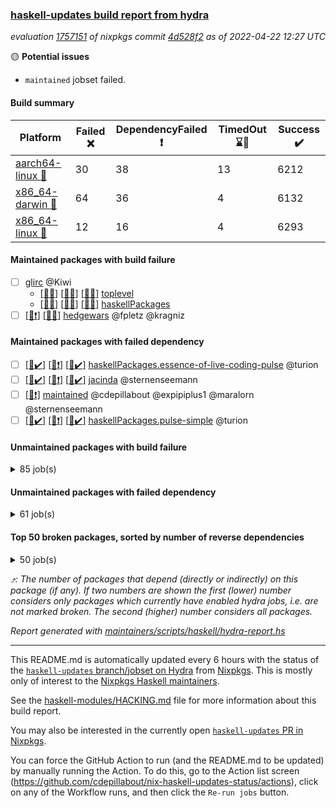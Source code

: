 ### [haskell-updates build report from hydra](https://hydra.nixos.org/jobset/nixpkgs/haskell-updates)
*evaluation [1757151](https://hydra.nixos.org/eval/1757151) of nixpkgs commit [4d528f2](https://github.com/NixOS/nixpkgs/commits/4d528f22b8b3e6ca4212453aedb13c099a92ae77) as of 2022-04-22 12:27 UTC*

:yellow_circle: **Potential issues**
  * `maintained` jobset failed.

#### Build summary

 | Platform | Failed :x: | DependencyFailed :heavy_exclamation_mark: | TimedOut :hourglass::no_entry_sign: | Success :heavy_check_mark: | 
 | --- | --- | --- | --- | --- | 
 | [aarch64-linux :iphone:](https://hydra.nixos.org/eval/1757151?filter=.aarch64-linux) | 30 | 38 | 13 | 6212 | 
 | [x86_64-darwin :apple:](https://hydra.nixos.org/eval/1757151?filter=.x86_64-darwin) | 64 | 36 | 4 | 6132 | 
 | [x86_64-linux :penguin:](https://hydra.nixos.org/eval/1757151?filter=.x86_64-linux) | 12 | 16 | 4 | 6293 | 
#### Maintained packages with build failure
- [ ] [glirc](https://hydra.nixos.org/eval/1757151?filter=glirc) @Kiwi
  - [[:iphone::x:]](https://hydra.nixos.org/build/174334495) [[:apple::x:]](https://hydra.nixos.org/build/174337671) [[:penguin::x:]](https://hydra.nixos.org/build/174339333) [toplevel](https://hydra.nixos.org/eval/1757151?filter=glirc)
  - [[:iphone::x:]](https://hydra.nixos.org/build/174333787) [[:apple::x:]](https://hydra.nixos.org/build/174339019) [[:penguin::x:]](https://hydra.nixos.org/build/174337124) [haskellPackages](https://hydra.nixos.org/eval/1757151?filter=haskellPackages.glirc)
- [ ] [[:iphone::heavy_exclamation_mark:]](https://hydra.nixos.org/build/174338866) [[:penguin::x:]](https://hydra.nixos.org/build/174329451) [hedgewars](https://hydra.nixos.org/eval/1757151?filter=hedgewars) @fpletz @kragniz
#### Maintained packages with failed dependency
- [ ] [[:iphone::heavy_check_mark:]](https://hydra.nixos.org/build/174329798) [[:apple::heavy_exclamation_mark:]](https://hydra.nixos.org/build/174336581) [[:penguin::heavy_check_mark:]](https://hydra.nixos.org/build/174333171) [haskellPackages.essence-of-live-coding-pulse](https://hydra.nixos.org/eval/1757151?filter=haskellPackages.essence-of-live-coding-pulse) @turion
- [ ] [[:iphone::heavy_check_mark:]](https://hydra.nixos.org/build/174332616) [[:apple::heavy_exclamation_mark:]](https://hydra.nixos.org/build/174332793) [[:penguin::heavy_check_mark:]](https://hydra.nixos.org/build/174336198) [jacinda](https://hydra.nixos.org/eval/1757151?filter=jacinda) @sternenseemann
- [ ] [[:penguin::heavy_exclamation_mark:]](https://hydra.nixos.org/build/174350206) [maintained](https://hydra.nixos.org/eval/1757151?filter=maintained) @cdepillabout @expipiplus1 @maralorn @sternenseemann
- [ ] [[:iphone::heavy_check_mark:]](https://hydra.nixos.org/build/174318951) [[:apple::heavy_exclamation_mark:]](https://hydra.nixos.org/build/173875865) [[:penguin::heavy_check_mark:]](https://hydra.nixos.org/build/174318530) [haskellPackages.pulse-simple](https://hydra.nixos.org/eval/1757151?filter=haskellPackages.pulse-simple) @turion
#### Unmaintained packages with build failure
<details><summary>85 job(s) </summary>

- [ ] [QuickCheck](https://hydra.nixos.org/eval/1757151?filter=QuickCheck)  :arrow_heading_up: 1232 | 4767
  - [[:iphone::heavy_check_mark:]](https://hydra.nixos.org/build/173865097) [[:apple::heavy_check_mark:]](https://hydra.nixos.org/build/173862499) [[:penguin::heavy_check_mark:]](https://hydra.nixos.org/build/173863764) [haskellPackages](https://hydra.nixos.org/eval/1757151?filter=haskellPackages.QuickCheck)
  -   [[:penguin::x:]](https://hydra.nixos.org/build/174350247) [pkgsStatic.haskell.packages.integer-simple.ghc8107](https://hydra.nixos.org/eval/1757151?filter=pkgsStatic.haskell.packages.integer-simple.ghc8107.QuickCheck)
  -   [[:penguin::heavy_check_mark:]](https://hydra.nixos.org/build/174350249) [pkgsStatic.haskell.packages.native-bignum.ghc902](https://hydra.nixos.org/eval/1757151?filter=pkgsStatic.haskell.packages.native-bignum.ghc902.QuickCheck)
- [ ] [[:iphone::heavy_check_mark:]](https://hydra.nixos.org/build/174337464) [[:apple::x:]](https://hydra.nixos.org/build/174340525) [[:penguin::heavy_check_mark:]](https://hydra.nixos.org/build/174329439) [haskellPackages.di-core](https://hydra.nixos.org/eval/1757151?filter=haskellPackages.di-core)  :arrow_heading_up: 8 | 11
- [ ] [[:iphone::x:]](https://hydra.nixos.org/build/174340551) [[:apple::heavy_check_mark:]](https://hydra.nixos.org/build/174336650) [[:penguin::heavy_check_mark:]](https://hydra.nixos.org/build/174337990) [haskellPackages.OrderedBits](https://hydra.nixos.org/eval/1757151?filter=haskellPackages.OrderedBits)  :arrow_heading_up: 5 | 36
- [ ] [[:iphone::x:]](https://hydra.nixos.org/build/174340913) [[:apple::heavy_check_mark:]](https://hydra.nixos.org/build/174341700) [[:penguin::heavy_check_mark:]](https://hydra.nixos.org/build/174331594) [haskellPackages.hw-json-simd](https://hydra.nixos.org/eval/1757151?filter=haskellPackages.hw-json-simd)  :arrow_heading_up: 2 | 8
- [ ] [[:iphone::x:]](https://hydra.nixos.org/build/174331233) [[:apple::heavy_check_mark:]](https://hydra.nixos.org/build/174340232) [[:penguin::heavy_check_mark:]](https://hydra.nixos.org/build/174332225) [haskellPackages.hw-simd](https://hydra.nixos.org/eval/1757151?filter=haskellPackages.hw-simd)  :arrow_heading_up: 2 | 8
- [ ] [[:iphone::x:]](https://hydra.nixos.org/build/174341754) [[:apple::x:]](https://hydra.nixos.org/build/174340017) [[:penguin::x:]](https://hydra.nixos.org/build/174339302) [haskellPackages.dep-t](https://hydra.nixos.org/eval/1757151?filter=haskellPackages.dep-t)  :arrow_heading_up: 2 | 4
- [ ] [[:iphone::x:]](https://hydra.nixos.org/build/174329907) [[:apple::heavy_check_mark:]](https://hydra.nixos.org/build/174334589) [[:penguin::heavy_check_mark:]](https://hydra.nixos.org/build/174336516) [haskellPackages.quic](https://hydra.nixos.org/eval/1757151?filter=haskellPackages.quic)  :arrow_heading_up: 2 | 2
- [ ] [[:iphone::x:]](https://hydra.nixos.org/build/173856997) [[:apple::heavy_check_mark:]](https://hydra.nixos.org/build/173859637) [[:penguin::heavy_check_mark:]](https://hydra.nixos.org/build/173869087) [haskellPackages.freetype2](https://hydra.nixos.org/eval/1757151?filter=haskellPackages.freetype2)  :arrow_heading_up: 1 | 8
- [ ] [[:iphone::heavy_check_mark:]](https://hydra.nixos.org/build/174333692) [[:apple::x:]](https://hydra.nixos.org/build/174331510) [[:penguin::heavy_check_mark:]](https://hydra.nixos.org/build/174333728) [haskellPackages.free-vector-spaces](https://hydra.nixos.org/eval/1757151?filter=haskellPackages.free-vector-spaces)  :arrow_heading_up: 1 | 7
- [ ] [[:iphone::x:]](https://hydra.nixos.org/build/174332574) [[:apple::x:]](https://hydra.nixos.org/build/174334140) [[:penguin::heavy_check_mark:]](https://hydra.nixos.org/build/174332584) [haskellPackages.ptr-poker](https://hydra.nixos.org/eval/1757151?filter=haskellPackages.ptr-poker)  :arrow_heading_up: 1 | 5
- [ ] [[:iphone::x:]](https://hydra.nixos.org/build/173868772) [[:apple::heavy_check_mark:]](https://hydra.nixos.org/build/173857475) [[:penguin::heavy_check_mark:]](https://hydra.nixos.org/build/173864230) [haskellPackages.long-double](https://hydra.nixos.org/eval/1757151?filter=haskellPackages.long-double)  :arrow_heading_up: 1 | 2
- [ ] [[:iphone::x:]](https://hydra.nixos.org/build/173869874) [[:apple::x:]](https://hydra.nixos.org/build/173872640) [[:penguin::heavy_check_mark:]](https://hydra.nixos.org/build/173859104) [haskellPackages.easytensor](https://hydra.nixos.org/eval/1757151?filter=haskellPackages.easytensor)  :arrow_heading_up: 1 | 1
- [ ] [[:iphone::heavy_check_mark:]](https://hydra.nixos.org/build/174333974) [[:apple::x:]](https://hydra.nixos.org/build/174334092) [[:penguin::heavy_check_mark:]](https://hydra.nixos.org/build/174331369) [haskellPackages.grab](https://hydra.nixos.org/eval/1757151?filter=haskellPackages.grab)  :arrow_heading_up: 1 | 1
- [ ] [[:iphone::heavy_check_mark:]](https://hydra.nixos.org/build/173875107) [[:apple::x:]](https://hydra.nixos.org/build/173860321) [[:penguin::heavy_check_mark:]](https://hydra.nixos.org/build/173869340) [haskellPackages.keep-alive](https://hydra.nixos.org/eval/1757151?filter=haskellPackages.keep-alive)  :arrow_heading_up: 1 | 1
- [ ] [[:iphone::x:]](https://hydra.nixos.org/build/174333909) [[:apple::heavy_check_mark:]](https://hydra.nixos.org/build/174330437) [[:penguin::heavy_check_mark:]](https://hydra.nixos.org/build/174340392) [haskellPackages.nlopt-haskell](https://hydra.nixos.org/eval/1757151?filter=haskellPackages.nlopt-haskell)  :arrow_heading_up: 1 | 1
- [ ] [[:iphone::x:]](https://hydra.nixos.org/build/174331668) [[:apple::heavy_check_mark:]](https://hydra.nixos.org/build/174334771) [[:penguin::heavy_check_mark:]](https://hydra.nixos.org/build/174338685) [haskellPackages.swisstable](https://hydra.nixos.org/eval/1757151?filter=haskellPackages.swisstable)  :arrow_heading_up: 1 | 1
- [ ] [[:iphone::x:]](https://hydra.nixos.org/build/173872521) [[:apple::heavy_check_mark:]](https://hydra.nixos.org/build/173871355) [[:penguin::heavy_check_mark:]](https://hydra.nixos.org/build/173859652) [haskellPackages.unicode-properties](https://hydra.nixos.org/eval/1757151?filter=haskellPackages.unicode-properties)  :arrow_heading_up: 1 | 1
- [ ] [[:iphone::heavy_check_mark:]](https://hydra.nixos.org/build/174330785) [[:apple::x:]](https://hydra.nixos.org/build/174330584) [[:penguin::heavy_check_mark:]](https://hydra.nixos.org/build/174336194) [haskellPackages.zip](https://hydra.nixos.org/eval/1757151?filter=haskellPackages.zip)  :arrow_heading_up: 0 | 5
- [ ] [[:iphone::heavy_check_mark:]](https://hydra.nixos.org/build/174333949) [[:apple::x:]](https://hydra.nixos.org/build/174329426) [[:penguin::heavy_check_mark:]](https://hydra.nixos.org/build/174331999) [haskellPackages.PyF](https://hydra.nixos.org/eval/1757151?filter=haskellPackages.PyF)  :arrow_heading_up: 0 | 4
- [ ] [[:iphone::x:]](https://hydra.nixos.org/build/174335106) [[:apple::x:]](https://hydra.nixos.org/build/174334014) [[:penguin::x:]](https://hydra.nixos.org/build/174329764) [haskellPackages.half-space](https://hydra.nixos.org/eval/1757151?filter=haskellPackages.half-space)  :arrow_heading_up: 0 | 4
- [ ] [[:iphone::heavy_check_mark:]](https://hydra.nixos.org/build/173872624) [[:apple::x:]](https://hydra.nixos.org/build/173865951) [[:penguin::heavy_check_mark:]](https://hydra.nixos.org/build/173858674) [haskellPackages.hmidi](https://hydra.nixos.org/eval/1757151?filter=haskellPackages.hmidi)  :arrow_heading_up: 0 | 4
- [ ] [[:iphone::heavy_check_mark:]](https://hydra.nixos.org/build/174341635) [[:apple::x:]](https://hydra.nixos.org/build/174330249) [[:penguin::heavy_check_mark:]](https://hydra.nixos.org/build/174334862) [haskellPackages.posix-socket](https://hydra.nixos.org/eval/1757151?filter=haskellPackages.posix-socket)  :arrow_heading_up: 0 | 2
- [ ] [[:iphone::heavy_check_mark:]](https://hydra.nixos.org/build/174331154) [[:apple::x:]](https://hydra.nixos.org/build/174334617) [[:penguin::heavy_check_mark:]](https://hydra.nixos.org/build/174341756) [haskellPackages.gi-gdkx11](https://hydra.nixos.org/eval/1757151?filter=haskellPackages.gi-gdkx11)  :arrow_heading_up: 0 | 1
- [ ] [[:iphone::heavy_check_mark:]](https://hydra.nixos.org/build/173860826) [[:apple::x:]](https://hydra.nixos.org/build/173866250) [[:penguin::heavy_check_mark:]](https://hydra.nixos.org/build/173875131) [haskellPackages.hamid](https://hydra.nixos.org/eval/1757151?filter=haskellPackages.hamid)  :arrow_heading_up: 0 | 1
- [ ] [[:iphone::heavy_check_mark:]](https://hydra.nixos.org/build/174331407) [[:apple::x:]](https://hydra.nixos.org/build/174337195) [[:penguin::heavy_check_mark:]](https://hydra.nixos.org/build/174341167) [haskellPackages.hmatrix-morpheus](https://hydra.nixos.org/eval/1757151?filter=haskellPackages.hmatrix-morpheus)  :arrow_heading_up: 0 | 1
- [ ] [[:iphone::heavy_check_mark:]](https://hydra.nixos.org/build/173869081) [[:apple::x:]](https://hydra.nixos.org/build/173864819) [[:penguin::heavy_check_mark:]](https://hydra.nixos.org/build/173874534) [haskellPackages.huckleberry](https://hydra.nixos.org/eval/1757151?filter=haskellPackages.huckleberry)  :arrow_heading_up: 0 | 1
- [ ] [[:iphone::heavy_check_mark:]](https://hydra.nixos.org/build/174318449) [[:apple::x:]](https://hydra.nixos.org/build/173857278) [[:penguin::heavy_check_mark:]](https://hydra.nixos.org/build/174318506) [haskellPackages.openal-ffi](https://hydra.nixos.org/eval/1757151?filter=haskellPackages.openal-ffi)  :arrow_heading_up: 0 | 1
- [ ] [[:iphone::x:]](https://hydra.nixos.org/build/173866081) [[:apple::heavy_check_mark:]](https://hydra.nixos.org/build/173865459) [[:penguin::heavy_check_mark:]](https://hydra.nixos.org/build/173873584) [haskellPackages.picosat](https://hydra.nixos.org/eval/1757151?filter=haskellPackages.picosat)  :arrow_heading_up: 0 | 1
- [ ] [[:iphone::heavy_check_mark:]](https://hydra.nixos.org/build/173869384) [[:apple::x:]](https://hydra.nixos.org/build/173860710) [[:penguin::heavy_check_mark:]](https://hydra.nixos.org/build/173865015) [haskellPackages.select](https://hydra.nixos.org/eval/1757151?filter=haskellPackages.select)  :arrow_heading_up: 0 | 1
- [ ] [[:iphone::heavy_check_mark:]](https://hydra.nixos.org/build/174341643) [[:apple::x:]](https://hydra.nixos.org/build/174333763) [[:penguin::heavy_check_mark:]](https://hydra.nixos.org/build/174340595) [haskellPackages.sysinfo](https://hydra.nixos.org/eval/1757151?filter=haskellPackages.sysinfo)  :arrow_heading_up: 0 | 1
- [ ] [[:iphone::heavy_check_mark:]](https://hydra.nixos.org/build/174334095) [[:apple::x:]](https://hydra.nixos.org/build/174340891) [[:penguin::heavy_check_mark:]](https://hydra.nixos.org/build/174338775) [haskellPackages.FractalArt](https://hydra.nixos.org/eval/1757151?filter=haskellPackages.FractalArt) 
- [ ] [[:iphone::x:]](https://hydra.nixos.org/build/173859730) [[:apple::heavy_check_mark:]](https://hydra.nixos.org/build/173862515) [[:penguin::heavy_check_mark:]](https://hydra.nixos.org/build/173864176) [haskellPackages.HsASA](https://hydra.nixos.org/eval/1757151?filter=haskellPackages.HsASA) 
- [ ] [[:iphone::hourglass::no_entry_sign:]](https://hydra.nixos.org/build/173872371) [[:apple::x:]](https://hydra.nixos.org/build/173870139) [[:penguin::hourglass::no_entry_sign:]](https://hydra.nixos.org/build/173875864) [haskellPackages.bindings-common](https://hydra.nixos.org/eval/1757151?filter=haskellPackages.bindings-common) 
- [ ] [[:iphone::heavy_check_mark:]](https://hydra.nixos.org/build/174340991) [[:apple::x:]](https://hydra.nixos.org/build/174337440) [[:penguin::heavy_check_mark:]](https://hydra.nixos.org/build/174333678) [haskellPackages.chiphunk](https://hydra.nixos.org/eval/1757151?filter=haskellPackages.chiphunk) 
- [ ] [[:iphone::hourglass::no_entry_sign:]](https://hydra.nixos.org/build/174331287) [[:apple::x:]](https://hydra.nixos.org/build/174333098) [[:penguin::x:]](https://hydra.nixos.org/build/174333459) [haskellPackages.cl3-hmatrix-interface](https://hydra.nixos.org/eval/1757151?filter=haskellPackages.cl3-hmatrix-interface) 
- [ ] [[:iphone::hourglass::no_entry_sign:]](https://hydra.nixos.org/build/174336887) [[:apple::x:]](https://hydra.nixos.org/build/174329921) [[:penguin::x:]](https://hydra.nixos.org/build/174330708) [haskellPackages.cl3-linear-interface](https://hydra.nixos.org/eval/1757151?filter=haskellPackages.cl3-linear-interface) 
- [ ] [[:iphone::x:]](https://hydra.nixos.org/build/174335146) [[:apple::heavy_check_mark:]](https://hydra.nixos.org/build/174335856) [[:penguin::heavy_check_mark:]](https://hydra.nixos.org/build/174341585) [haskellPackages.comfort-fftw](https://hydra.nixos.org/eval/1757151?filter=haskellPackages.comfort-fftw) 
- [ ] [[:iphone::heavy_check_mark:]](https://hydra.nixos.org/build/174334079) [[:apple::x:]](https://hydra.nixos.org/build/174333823) [[:penguin::heavy_check_mark:]](https://hydra.nixos.org/build/174339131) [haskellPackages.diskhash](https://hydra.nixos.org/eval/1757151?filter=haskellPackages.diskhash) 
- [ ] [[:iphone::x:]](https://hydra.nixos.org/build/174338709) [[:apple::x:]](https://hydra.nixos.org/build/174331307) [[:penguin::x:]](https://hydra.nixos.org/build/174331375) [haskellPackages.dyna-processing](https://hydra.nixos.org/eval/1757151?filter=haskellPackages.dyna-processing) 
- [ ] [[:iphone::heavy_check_mark:]](https://hydra.nixos.org/build/174341424) [[:apple::x:]](https://hydra.nixos.org/build/174339518) [[:penguin::heavy_check_mark:]](https://hydra.nixos.org/build/174339234) [haskellPackages.epub-tools](https://hydra.nixos.org/eval/1757151?filter=haskellPackages.epub-tools) 
- [ ] [[:iphone::heavy_check_mark:]](https://hydra.nixos.org/build/174329405) [[:apple::x:]](https://hydra.nixos.org/build/174341618) [[:penguin::heavy_check_mark:]](https://hydra.nixos.org/build/174340516) [haskellPackages.fudgets](https://hydra.nixos.org/eval/1757151?filter=haskellPackages.fudgets) 
- [ ] [[:iphone::x:]](https://hydra.nixos.org/build/174329703) [[:apple::x:]](https://hydra.nixos.org/build/174336113) [[:penguin::x:]](https://hydra.nixos.org/build/174330250) [haskellPackages.gemini-exports](https://hydra.nixos.org/eval/1757151?filter=haskellPackages.gemini-exports) 
- [ ] [[:iphone::heavy_check_mark:]](https://hydra.nixos.org/build/174333202) [[:apple::x:]](https://hydra.nixos.org/build/174337086) [[:penguin::heavy_check_mark:]](https://hydra.nixos.org/build/174340557) [haskellPackages.gerrit](https://hydra.nixos.org/eval/1757151?filter=haskellPackages.gerrit) 
- [ ] [[:apple::x:]](https://hydra.nixos.org/build/174338641) [haskellPackages.gi-gtkosxapplication](https://hydra.nixos.org/eval/1757151?filter=haskellPackages.gi-gtkosxapplication) 
- [ ] [[:iphone::x:]](https://hydra.nixos.org/build/174318528) [[:penguin::heavy_check_mark:]](https://hydra.nixos.org/build/174318491) [haskellPackages.gnome-keyring](https://hydra.nixos.org/eval/1757151?filter=haskellPackages.gnome-keyring) 
- [ ] [[:iphone::x:]](https://hydra.nixos.org/build/174339325) [[:apple::x:]](https://hydra.nixos.org/build/174329727) [[:penguin::x:]](https://hydra.nixos.org/build/174335479) [haskellPackages.gpmf](https://hydra.nixos.org/eval/1757151?filter=haskellPackages.gpmf) 
- [ ] [[:apple::x:]](https://hydra.nixos.org/build/174339752) [haskellPackages.gtk-mac-integration](https://hydra.nixos.org/eval/1757151?filter=haskellPackages.gtk-mac-integration) 
- [ ] [[:iphone::heavy_check_mark:]](https://hydra.nixos.org/build/174341216) [[:apple::x:]](https://hydra.nixos.org/build/174337475) [[:penguin::heavy_check_mark:]](https://hydra.nixos.org/build/174340418) [haskellPackages.gtk-traymanager](https://hydra.nixos.org/eval/1757151?filter=haskellPackages.gtk-traymanager) 
- [ ] [[:apple::x:]](https://hydra.nixos.org/build/174340230) [haskellPackages.gtk3-mac-integration](https://hydra.nixos.org/eval/1757151?filter=haskellPackages.gtk3-mac-integration) 
- [ ] [[:iphone::x:]](https://hydra.nixos.org/build/174336341) [[:apple::x:]](https://hydra.nixos.org/build/174329650) [[:penguin::x:]](https://hydra.nixos.org/build/174339293) [haskellPackages.hedgehog-lens](https://hydra.nixos.org/eval/1757151?filter=haskellPackages.hedgehog-lens) 
- [ ] [[:iphone::heavy_check_mark:]](https://hydra.nixos.org/build/173875620) [[:apple::x:]](https://hydra.nixos.org/build/173876088) [[:penguin::heavy_check_mark:]](https://hydra.nixos.org/build/173866225) [haskellPackages.hid](https://hydra.nixos.org/eval/1757151?filter=haskellPackages.hid) 
- [ ] [[:iphone::heavy_check_mark:]](https://hydra.nixos.org/build/174330529) [[:apple::x:]](https://hydra.nixos.org/build/174331189) [[:penguin::heavy_check_mark:]](https://hydra.nixos.org/build/174329828) [haskellPackages.hinotify-conduit](https://hydra.nixos.org/eval/1757151?filter=haskellPackages.hinotify-conduit) 
- [ ] [[:iphone::x:]](https://hydra.nixos.org/build/174332006) [[:apple::x:]](https://hydra.nixos.org/build/174334447) [[:penguin::heavy_check_mark:]](https://hydra.nixos.org/build/174331094) [haskellPackages.hls-rename-plugin](https://hydra.nixos.org/eval/1757151?filter=haskellPackages.hls-rename-plugin) 
- [ ] [[:iphone::heavy_check_mark:]](https://hydra.nixos.org/build/173862187) [[:apple::x:]](https://hydra.nixos.org/build/173866787) [[:penguin::heavy_check_mark:]](https://hydra.nixos.org/build/173859578) [haskellPackages.hsshellscript](https://hydra.nixos.org/eval/1757151?filter=haskellPackages.hsshellscript) 
- [ ] [[:iphone::heavy_check_mark:]](https://hydra.nixos.org/build/173870030) [[:apple::x:]](https://hydra.nixos.org/build/173863847) [[:penguin::heavy_check_mark:]](https://hydra.nixos.org/build/173861301) [haskellPackages.hssourceinfo](https://hydra.nixos.org/eval/1757151?filter=haskellPackages.hssourceinfo) 
- [ ] [[:iphone::heavy_check_mark:]](https://hydra.nixos.org/build/174337235) [[:apple::x:]](https://hydra.nixos.org/build/174330698) [[:penguin::heavy_check_mark:]](https://hydra.nixos.org/build/174338771) [haskellPackages.ipcvar](https://hydra.nixos.org/eval/1757151?filter=haskellPackages.ipcvar) 
- [ ] [[:iphone::x:]](https://hydra.nixos.org/build/174332237) [[:apple::heavy_check_mark:]](https://hydra.nixos.org/build/174334334) [[:penguin::heavy_check_mark:]](https://hydra.nixos.org/build/174339197) [haskellPackages.jammittools](https://hydra.nixos.org/eval/1757151?filter=haskellPackages.jammittools) 
- [ ] [[:apple::x:]](https://hydra.nixos.org/build/173872011) [haskellPackages.kqueue](https://hydra.nixos.org/eval/1757151?filter=haskellPackages.kqueue) 
- [ ] [[:iphone::x:]](https://hydra.nixos.org/build/174331246) [[:apple::x:]](https://hydra.nixos.org/build/174334104) [[:penguin::x:]](https://hydra.nixos.org/build/174336754) [haskellPackages.lazy-bracket](https://hydra.nixos.org/eval/1757151?filter=haskellPackages.lazy-bracket) 
- [ ] [[:iphone::heavy_check_mark:]](https://hydra.nixos.org/build/173862824) [[:apple::x:]](https://hydra.nixos.org/build/173862107) [[:penguin::heavy_check_mark:]](https://hydra.nixos.org/build/173867213) [haskellPackages.linux-framebuffer](https://hydra.nixos.org/eval/1757151?filter=haskellPackages.linux-framebuffer) 
- [ ] [[:iphone::heavy_check_mark:]](https://hydra.nixos.org/build/174329563) [[:apple::x:]](https://hydra.nixos.org/build/174341294) [[:penguin::heavy_check_mark:]](https://hydra.nixos.org/build/174331613) [haskellPackages.mediawiki2latex](https://hydra.nixos.org/eval/1757151?filter=haskellPackages.mediawiki2latex) 
- [ ] [[:iphone::heavy_check_mark:]](https://hydra.nixos.org/build/174335695) [[:apple::x:]](https://hydra.nixos.org/build/174334009) [[:penguin::heavy_check_mark:]](https://hydra.nixos.org/build/174332203) [haskellPackages.mercury-api](https://hydra.nixos.org/eval/1757151?filter=haskellPackages.mercury-api) 
- [ ] [[:iphone::heavy_check_mark:]](https://hydra.nixos.org/build/174331305) [[:apple::x:]](https://hydra.nixos.org/build/174340347) [[:penguin::heavy_check_mark:]](https://hydra.nixos.org/build/174332057) [haskellPackages.nano-cryptr](https://hydra.nixos.org/eval/1757151?filter=haskellPackages.nano-cryptr) 
- [ ] [[:iphone::heavy_check_mark:]](https://hydra.nixos.org/build/174337571) [[:apple::x:]](https://hydra.nixos.org/build/174332345) [[:penguin::heavy_check_mark:]](https://hydra.nixos.org/build/174339668) [haskellPackages.persistent-pagination](https://hydra.nixos.org/eval/1757151?filter=haskellPackages.persistent-pagination) 
- [ ] [[:iphone::heavy_check_mark:]](https://hydra.nixos.org/build/174339640) [[:apple::x:]](https://hydra.nixos.org/build/174341157) [[:penguin::heavy_check_mark:]](https://hydra.nixos.org/build/174340680) [haskellPackages.phatsort](https://hydra.nixos.org/eval/1757151?filter=haskellPackages.phatsort) 
- [ ] [[:iphone::heavy_check_mark:]](https://hydra.nixos.org/build/174340085) [[:apple::x:]](https://hydra.nixos.org/build/174340836) [[:penguin::heavy_check_mark:]](https://hydra.nixos.org/build/174336183) [haskellPackages.ping-wrapper](https://hydra.nixos.org/eval/1757151?filter=haskellPackages.ping-wrapper) 
- [ ] [[:iphone::heavy_check_mark:]](https://hydra.nixos.org/build/174335622) [[:apple::x:]](https://hydra.nixos.org/build/174340138) [[:penguin::heavy_check_mark:]](https://hydra.nixos.org/build/174332085) [haskellPackages.posix-timer](https://hydra.nixos.org/eval/1757151?filter=haskellPackages.posix-timer) 
- [ ] [[:iphone::heavy_check_mark:]](https://hydra.nixos.org/build/174335828) [[:apple::x:]](https://hydra.nixos.org/build/174340379) [[:penguin::heavy_check_mark:]](https://hydra.nixos.org/build/174334557) [haskellPackages.pthread](https://hydra.nixos.org/eval/1757151?filter=haskellPackages.pthread) 
- [ ] [[:iphone::heavy_check_mark:]](https://hydra.nixos.org/build/174338922) [[:apple::x:]](https://hydra.nixos.org/build/174338654) [[:penguin::heavy_check_mark:]](https://hydra.nixos.org/build/174331236) [haskellPackages.reserve](https://hydra.nixos.org/eval/1757151?filter=haskellPackages.reserve) 
- [ ] [[:iphone::x:]](https://hydra.nixos.org/build/173864974) [[:apple::heavy_check_mark:]](https://hydra.nixos.org/build/173857961) [[:penguin::heavy_check_mark:]](https://hydra.nixos.org/build/173863538) [haskellPackages.risc386](https://hydra.nixos.org/eval/1757151?filter=haskellPackages.risc386) 
- [ ] [[:iphone::heavy_check_mark:]](https://hydra.nixos.org/build/174318846) [[:apple::x:]](https://hydra.nixos.org/build/173867640) [[:penguin::heavy_check_mark:]](https://hydra.nixos.org/build/174318385) [haskellPackages.sfml-audio](https://hydra.nixos.org/eval/1757151?filter=haskellPackages.sfml-audio) 
- [ ] [[:iphone::heavy_check_mark:]](https://hydra.nixos.org/build/173863694) [[:apple::x:]](https://hydra.nixos.org/build/173869587) [[:penguin::heavy_check_mark:]](https://hydra.nixos.org/build/173864169) [haskellPackages.shared-memory](https://hydra.nixos.org/eval/1757151?filter=haskellPackages.shared-memory) 
- [ ] [[:iphone::hourglass::no_entry_sign:]](https://hydra.nixos.org/build/174339029) [[:apple::x:]](https://hydra.nixos.org/build/174338312) [[:penguin::heavy_check_mark:]](https://hydra.nixos.org/build/174335341) [haskellPackages.skews](https://hydra.nixos.org/eval/1757151?filter=haskellPackages.skews) 
- [ ] [[:iphone::x:]](https://hydra.nixos.org/build/174337654) [[:apple::x:]](https://hydra.nixos.org/build/174340375) [[:penguin::heavy_check_mark:]](https://hydra.nixos.org/build/174337357) [haskellPackages.slugify](https://hydra.nixos.org/eval/1757151?filter=haskellPackages.slugify) 
- [ ] [[:iphone::heavy_check_mark:]](https://hydra.nixos.org/build/174331827) [[:apple::x:]](https://hydra.nixos.org/build/174339884) [[:penguin::heavy_check_mark:]](https://hydra.nixos.org/build/174331578) [haskellPackages.tailfile-hinotify](https://hydra.nixos.org/eval/1757151?filter=haskellPackages.tailfile-hinotify) 
- [ ] [[:iphone::x:]](https://hydra.nixos.org/build/174334297) [[:apple::heavy_check_mark:]](https://hydra.nixos.org/build/174337452) [[:penguin::heavy_check_mark:]](https://hydra.nixos.org/build/174333870) [haskellPackages.vcs-web-hook-parse](https://hydra.nixos.org/eval/1757151?filter=haskellPackages.vcs-web-hook-parse) 
- [ ] [[:iphone::x:]](https://hydra.nixos.org/build/173870161) [[:apple::heavy_check_mark:]](https://hydra.nixos.org/build/173869882) [[:penguin::heavy_check_mark:]](https://hydra.nixos.org/build/173865396) [haskellPackages.wiringPi](https://hydra.nixos.org/eval/1757151?filter=haskellPackages.wiringPi) 
- [ ] [[:iphone::x:]](https://hydra.nixos.org/build/174331382) [[:apple::heavy_check_mark:]](https://hydra.nixos.org/build/174332627) [[:penguin::heavy_check_mark:]](https://hydra.nixos.org/build/174330376) [haskellPackages.x86-64bit](https://hydra.nixos.org/eval/1757151?filter=haskellPackages.x86-64bit) 
- [ ] [[:iphone::heavy_check_mark:]](https://hydra.nixos.org/build/173871995) [[:apple::x:]](https://hydra.nixos.org/build/173866376) [[:penguin::heavy_check_mark:]](https://hydra.nixos.org/build/173860212) [haskellPackages.xmonad-utils](https://hydra.nixos.org/eval/1757151?filter=haskellPackages.xmonad-utils) 
- [ ] [[:iphone::heavy_check_mark:]](https://hydra.nixos.org/build/173858933) [[:apple::x:]](https://hydra.nixos.org/build/173871019) [[:penguin::heavy_check_mark:]](https://hydra.nixos.org/build/173858677) [haskellPackages.yoga](https://hydra.nixos.org/eval/1757151?filter=haskellPackages.yoga) 
- [ ] [[:iphone::heavy_check_mark:]](https://hydra.nixos.org/build/173861875) [[:apple::x:]](https://hydra.nixos.org/build/173868220) [[:penguin::heavy_check_mark:]](https://hydra.nixos.org/build/173861794) [haskellPackages.zot](https://hydra.nixos.org/eval/1757151?filter=haskellPackages.zot) 
- [ ] [[:iphone::heavy_check_mark:]](https://hydra.nixos.org/build/173865256) [[:apple::x:]](https://hydra.nixos.org/build/173857622) [[:penguin::heavy_check_mark:]](https://hydra.nixos.org/build/173873418) [haskellPackages.zxcvbn-c](https://hydra.nixos.org/eval/1757151?filter=haskellPackages.zxcvbn-c) 
</details>

#### Unmaintained packages with failed dependency
<details><summary>61 job(s) </summary>

- [ ] [[:iphone::heavy_check_mark:]](https://hydra.nixos.org/build/174340578) [[:apple::heavy_exclamation_mark:]](https://hydra.nixos.org/build/174336614) [[:penguin::heavy_check_mark:]](https://hydra.nixos.org/build/174339558) [haskellPackages.di-handle](https://hydra.nixos.org/eval/1757151?filter=haskellPackages.di-handle)  :arrow_heading_up: 6 | 9
- [ ] [[:iphone::heavy_check_mark:]](https://hydra.nixos.org/build/174339433) [[:apple::heavy_exclamation_mark:]](https://hydra.nixos.org/build/174329895) [[:penguin::heavy_check_mark:]](https://hydra.nixos.org/build/174340890) [haskellPackages.di-monad](https://hydra.nixos.org/eval/1757151?filter=haskellPackages.di-monad)  :arrow_heading_up: 6 | 9
- [ ] [[:iphone::heavy_check_mark:]](https://hydra.nixos.org/build/174332365) [[:apple::heavy_exclamation_mark:]](https://hydra.nixos.org/build/174338271) [[:penguin::heavy_check_mark:]](https://hydra.nixos.org/build/174341553) [haskellPackages.di-df1](https://hydra.nixos.org/eval/1757151?filter=haskellPackages.di-df1)  :arrow_heading_up: 5 | 8
- [ ] [[:iphone::heavy_exclamation_mark:]](https://hydra.nixos.org/build/174334041) [[:apple::heavy_check_mark:]](https://hydra.nixos.org/build/174329491) [[:penguin::heavy_check_mark:]](https://hydra.nixos.org/build/174338126) [haskellPackages.PrimitiveArray](https://hydra.nixos.org/eval/1757151?filter=haskellPackages.PrimitiveArray)  :arrow_heading_up: 4 | 35
- [ ] [[:iphone::heavy_exclamation_mark:]](https://hydra.nixos.org/build/174341320) [[:apple::heavy_check_mark:]](https://hydra.nixos.org/build/174332304) [[:penguin::heavy_check_mark:]](https://hydra.nixos.org/build/174333776) [haskellPackages.BiobaseTypes](https://hydra.nixos.org/eval/1757151?filter=haskellPackages.BiobaseTypes)  :arrow_heading_up: 3 | 21
- [ ] [[:iphone::heavy_exclamation_mark:]](https://hydra.nixos.org/build/174340199) [[:apple::heavy_check_mark:]](https://hydra.nixos.org/build/174336807) [[:penguin::heavy_check_mark:]](https://hydra.nixos.org/build/174340000) [haskellPackages.BiobaseENA](https://hydra.nixos.org/eval/1757151?filter=haskellPackages.BiobaseENA)  :arrow_heading_up: 1 | 18
- [ ] [[:iphone::heavy_check_mark:]](https://hydra.nixos.org/build/174338838) [[:apple::heavy_exclamation_mark:]](https://hydra.nixos.org/build/174330719) [[:penguin::heavy_check_mark:]](https://hydra.nixos.org/build/174333396) [haskellPackages.di-polysemy](https://hydra.nixos.org/eval/1757151?filter=haskellPackages.di-polysemy)  :arrow_heading_up: 1 | 4
- [ ] [hoogle](https://hydra.nixos.org/eval/1757151?filter=hoogle)  :arrow_heading_up: 1 | 2
  - [[:iphone::heavy_check_mark:]](https://hydra.nixos.org/build/174336066) [[:apple::heavy_check_mark:]](https://hydra.nixos.org/build/174337085) [[:penguin::heavy_check_mark:]](https://hydra.nixos.org/build/174341730) [haskell.packages.ghc8107](https://hydra.nixos.org/eval/1757151?filter=haskell.packages.ghc8107.hoogle)
  - [[:iphone::heavy_check_mark:]](https://hydra.nixos.org/build/174339966) [[:apple::heavy_check_mark:]](https://hydra.nixos.org/build/174330300) [[:penguin::heavy_check_mark:]](https://hydra.nixos.org/build/174338480) [haskell.packages.ghc884](https://hydra.nixos.org/eval/1757151?filter=haskell.packages.ghc884.hoogle)
  - [[:iphone::heavy_check_mark:]](https://hydra.nixos.org/build/174334709) [[:apple::heavy_check_mark:]](https://hydra.nixos.org/build/174334434) [[:penguin::heavy_check_mark:]](https://hydra.nixos.org/build/174331925) [haskell.packages.ghc902](https://hydra.nixos.org/eval/1757151?filter=haskell.packages.ghc902.hoogle)
  - [[:iphone::heavy_exclamation_mark:]](https://hydra.nixos.org/build/174339050) [[:apple::heavy_check_mark:]](https://hydra.nixos.org/build/174340515) [[:penguin::heavy_check_mark:]](https://hydra.nixos.org/build/174330976) [haskell.packages.ghc922](https://hydra.nixos.org/eval/1757151?filter=haskell.packages.ghc922.hoogle)
  - [[:iphone::heavy_check_mark:]](https://hydra.nixos.org/build/174337679) [[:apple::heavy_check_mark:]](https://hydra.nixos.org/build/174340124) [[:penguin::heavy_check_mark:]](https://hydra.nixos.org/build/174339140) [haskellPackages](https://hydra.nixos.org/eval/1757151?filter=haskellPackages.hoogle)
- [ ] [[:iphone::heavy_exclamation_mark:]](https://hydra.nixos.org/build/174336524) [[:penguin::heavy_exclamation_mark:]](https://hydra.nixos.org/build/174330526) [haskellPackages.hbro](https://hydra.nixos.org/eval/1757151?filter=haskellPackages.hbro)  :arrow_heading_up: 1 | 1
- [ ] [[:iphone::heavy_exclamation_mark:]](https://hydra.nixos.org/build/174341738) [[:apple::heavy_check_mark:]](https://hydra.nixos.org/build/174331491) [[:penguin::heavy_check_mark:]](https://hydra.nixos.org/build/174341713) [haskellPackages.http3](https://hydra.nixos.org/eval/1757151?filter=haskellPackages.http3)  :arrow_heading_up: 1 | 1
- [ ] [[:iphone::heavy_check_mark:]](https://hydra.nixos.org/build/174337635) [[:apple::heavy_exclamation_mark:]](https://hydra.nixos.org/build/174337802) [[:penguin::heavy_check_mark:]](https://hydra.nixos.org/build/174332361) [haskellPackages.moto](https://hydra.nixos.org/eval/1757151?filter=haskellPackages.moto)  :arrow_heading_up: 1 | 1
- [ ] [[:iphone::hourglass::no_entry_sign:]](https://hydra.nixos.org/build/174336971) [[:apple::heavy_exclamation_mark:]](https://hydra.nixos.org/build/174332740) [[:penguin::heavy_check_mark:]](https://hydra.nixos.org/build/174331854) [haskellPackages.wss-client](https://hydra.nixos.org/eval/1757151?filter=haskellPackages.wss-client)  :arrow_heading_up: 1 | 1
- [ ] [[:iphone::heavy_exclamation_mark:]](https://hydra.nixos.org/build/174334793) [[:apple::heavy_check_mark:]](https://hydra.nixos.org/build/174330516) [[:penguin::heavy_check_mark:]](https://hydra.nixos.org/build/174341404) [haskellPackages.BiobaseXNA](https://hydra.nixos.org/eval/1757151?filter=haskellPackages.BiobaseXNA)  :arrow_heading_up: 0 | 17
- [ ] [[:iphone::heavy_exclamation_mark:]](https://hydra.nixos.org/build/174335727) [[:apple::heavy_check_mark:]](https://hydra.nixos.org/build/174340765) [[:penguin::heavy_check_mark:]](https://hydra.nixos.org/build/174330152) [haskellPackages.hw-json-standard-cursor](https://hydra.nixos.org/eval/1757151?filter=haskellPackages.hw-json-standard-cursor)  :arrow_heading_up: 0 | 6
- [ ] [[:iphone::heavy_exclamation_mark:]](https://hydra.nixos.org/build/174330060) [[:apple::heavy_check_mark:]](https://hydra.nixos.org/build/174336586) [[:penguin::heavy_check_mark:]](https://hydra.nixos.org/build/174337640) [haskellPackages.hw-json-simple-cursor](https://hydra.nixos.org/eval/1757151?filter=haskellPackages.hw-json-simple-cursor)  :arrow_heading_up: 0 | 4
- [ ] [[:iphone::heavy_exclamation_mark:]](https://hydra.nixos.org/build/174338613) [[:apple::heavy_exclamation_mark:]](https://hydra.nixos.org/build/174334701) [[:penguin::heavy_check_mark:]](https://hydra.nixos.org/build/174334996) [haskellPackages.jsonifier](https://hydra.nixos.org/eval/1757151?filter=haskellPackages.jsonifier)  :arrow_heading_up: 0 | 4
- [ ] [[:iphone::heavy_exclamation_mark:]](https://hydra.nixos.org/build/174341032) [[:apple::heavy_check_mark:]](https://hydra.nixos.org/build/174333629) [[:penguin::heavy_check_mark:]](https://hydra.nixos.org/build/174339336) [haskellPackages.BiobaseFasta](https://hydra.nixos.org/eval/1757151?filter=haskellPackages.BiobaseFasta)  :arrow_heading_up: 0 | 3
- [ ] [[:iphone::heavy_exclamation_mark:]](https://hydra.nixos.org/build/174337528) [[:apple::heavy_check_mark:]](https://hydra.nixos.org/build/174332241) [[:penguin::heavy_check_mark:]](https://hydra.nixos.org/build/174333854) [haskellPackages.hw-dsv](https://hydra.nixos.org/eval/1757151?filter=haskellPackages.hw-dsv)  :arrow_heading_up: 0 | 3
- [ ] [[:iphone::heavy_check_mark:]](https://hydra.nixos.org/build/174319147) [[:apple::heavy_exclamation_mark:]](https://hydra.nixos.org/build/174318925) [[:penguin::heavy_check_mark:]](https://hydra.nixos.org/build/174318805) [haskellPackages.SDL-mixer](https://hydra.nixos.org/eval/1757151?filter=haskellPackages.SDL-mixer)  :arrow_heading_up: 0 | 2
- [ ] [[:iphone::heavy_check_mark:]](https://hydra.nixos.org/build/174341375) [[:apple::heavy_exclamation_mark:]](https://hydra.nixos.org/build/174330724) [[:penguin::heavy_check_mark:]](https://hydra.nixos.org/build/174335840) [haskellPackages.di](https://hydra.nixos.org/eval/1757151?filter=haskellPackages.di)  :arrow_heading_up: 0 | 2
- [ ] [[:iphone::heavy_check_mark:]](https://hydra.nixos.org/build/174338642) [[:apple::heavy_exclamation_mark:]](https://hydra.nixos.org/build/174340505) [[:penguin::heavy_check_mark:]](https://hydra.nixos.org/build/174331063) [haskellPackages.dde](https://hydra.nixos.org/eval/1757151?filter=haskellPackages.dde)  :arrow_heading_up: 0 | 1
- [ ] [[:iphone::heavy_check_mark:]](https://hydra.nixos.org/build/174319164) [[:apple::heavy_exclamation_mark:]](https://hydra.nixos.org/build/174318923) [[:penguin::heavy_check_mark:]](https://hydra.nixos.org/build/174318278) [haskellPackages.libvirt-hs](https://hydra.nixos.org/eval/1757151?filter=haskellPackages.libvirt-hs)  :arrow_heading_up: 0 | 1
- [ ] [[:iphone::heavy_check_mark:]](https://hydra.nixos.org/build/174319058) [[:apple::heavy_exclamation_mark:]](https://hydra.nixos.org/build/173866400) [[:penguin::heavy_check_mark:]](https://hydra.nixos.org/build/174319026) [haskellPackages.pulseaudio](https://hydra.nixos.org/eval/1757151?filter=haskellPackages.pulseaudio)  :arrow_heading_up: 0 | 1
- [ ] [[:iphone::heavy_exclamation_mark:]](https://hydra.nixos.org/build/174331238) [[:apple::heavy_exclamation_mark:]](https://hydra.nixos.org/build/174333047) [[:penguin::heavy_exclamation_mark:]](https://hydra.nixos.org/build/174339570) [haskellPackages.GuiHaskell](https://hydra.nixos.org/eval/1757151?filter=haskellPackages.GuiHaskell) 
- [ ] [[:iphone::heavy_exclamation_mark:]](https://hydra.nixos.org/build/174318691) [[:penguin::heavy_exclamation_mark:]](https://hydra.nixos.org/build/174319184) [haskellPackages.HDRUtils](https://hydra.nixos.org/eval/1757151?filter=haskellPackages.HDRUtils) 
- [ ] [[:iphone::heavy_exclamation_mark:]](https://hydra.nixos.org/build/174335245) [[:apple::heavy_exclamation_mark:]](https://hydra.nixos.org/build/174329966) [[:penguin::heavy_exclamation_mark:]](https://hydra.nixos.org/build/174334850) [haskellPackages.HPlot](https://hydra.nixos.org/eval/1757151?filter=haskellPackages.HPlot) 
- [ ] [[:iphone::heavy_exclamation_mark:]](https://hydra.nixos.org/build/174340022) [[:apple::heavy_check_mark:]](https://hydra.nixos.org/build/174332171) [[:penguin::heavy_check_mark:]](https://hydra.nixos.org/build/174341148) [haskellPackages.align-audio](https://hydra.nixos.org/eval/1757151?filter=haskellPackages.align-audio) 
- [ ] [[:iphone::heavy_exclamation_mark:]](https://hydra.nixos.org/build/174338704) [[:apple::heavy_exclamation_mark:]](https://hydra.nixos.org/build/174335604) [[:penguin::heavy_exclamation_mark:]](https://hydra.nixos.org/build/174334845) [haskellPackages.bluetile](https://hydra.nixos.org/eval/1757151?filter=haskellPackages.bluetile) 
- [ ] [[:iphone::heavy_exclamation_mark:]](https://hydra.nixos.org/build/174329578) [[:apple::heavy_exclamation_mark:]](https://hydra.nixos.org/build/174340276) [[:penguin::heavy_exclamation_mark:]](https://hydra.nixos.org/build/174340184) [haskellPackages.dep-t-advice](https://hydra.nixos.org/eval/1757151?filter=haskellPackages.dep-t-advice) 
- [ ] [[:iphone::heavy_exclamation_mark:]](https://hydra.nixos.org/build/174337808) [[:apple::heavy_exclamation_mark:]](https://hydra.nixos.org/build/174331912) [[:penguin::heavy_exclamation_mark:]](https://hydra.nixos.org/build/174341493) [haskellPackages.dep-t-value](https://hydra.nixos.org/eval/1757151?filter=haskellPackages.dep-t-value) 
- [ ] [[:iphone::heavy_exclamation_mark:]](https://hydra.nixos.org/build/173867474) [[:apple::heavy_exclamation_mark:]](https://hydra.nixos.org/build/173865460) [[:penguin::heavy_check_mark:]](https://hydra.nixos.org/build/173861839) [haskellPackages.easytensor-vulkan](https://hydra.nixos.org/eval/1757151?filter=haskellPackages.easytensor-vulkan) 
- [ ] [[:iphone::heavy_exclamation_mark:]](https://hydra.nixos.org/build/174340135) [[:apple::heavy_exclamation_mark:]](https://hydra.nixos.org/build/174336621) [[:penguin::heavy_exclamation_mark:]](https://hydra.nixos.org/build/174335204) [haskellPackages.gladexml-accessor](https://hydra.nixos.org/eval/1757151?filter=haskellPackages.gladexml-accessor) 
- [ ] [[:iphone::heavy_check_mark:]](https://hydra.nixos.org/build/174333133) [[:apple::heavy_exclamation_mark:]](https://hydra.nixos.org/build/174334352) [[:penguin::heavy_check_mark:]](https://hydra.nixos.org/build/174332812) [haskellPackages.grab-form](https://hydra.nixos.org/eval/1757151?filter=haskellPackages.grab-form) 
- [ ] [[:iphone::heavy_exclamation_mark:]](https://hydra.nixos.org/build/174338911) [[:apple::heavy_exclamation_mark:]](https://hydra.nixos.org/build/174339480) [[:penguin::heavy_exclamation_mark:]](https://hydra.nixos.org/build/174338664) [haskellPackages.gtk2hs-cast-glade](https://hydra.nixos.org/eval/1757151?filter=haskellPackages.gtk2hs-cast-glade) 
- [ ] [[:iphone::heavy_exclamation_mark:]](https://hydra.nixos.org/build/174335439) [[:apple::heavy_check_mark:]](https://hydra.nixos.org/build/174340442) [[:penguin::heavy_check_mark:]](https://hydra.nixos.org/build/174334020) [haskellPackages.harfbuzz-pure](https://hydra.nixos.org/eval/1757151?filter=haskellPackages.harfbuzz-pure) 
- [ ] [[:iphone::heavy_exclamation_mark:]](https://hydra.nixos.org/build/174329714) [[:penguin::heavy_exclamation_mark:]](https://hydra.nixos.org/build/174333208) [haskellPackages.hbro-contrib](https://hydra.nixos.org/eval/1757151?filter=haskellPackages.hbro-contrib) 
- [ ] [[:iphone::heavy_exclamation_mark:]](https://hydra.nixos.org/build/174332708) [[:apple::heavy_check_mark:]](https://hydra.nixos.org/build/174330686) [[:penguin::heavy_check_mark:]](https://hydra.nixos.org/build/174335290) [haskellPackages.hmatrix-nlopt](https://hydra.nixos.org/eval/1757151?filter=haskellPackages.hmatrix-nlopt) 
- [ ] [[:iphone::heavy_exclamation_mark:]](https://hydra.nixos.org/build/174334920) [[:apple::heavy_check_mark:]](https://hydra.nixos.org/build/174337642) [[:penguin::heavy_check_mark:]](https://hydra.nixos.org/build/174340344) [haskellPackages.hs-swisstable-hashtables-class](https://hydra.nixos.org/eval/1757151?filter=haskellPackages.hs-swisstable-hashtables-class) 
- [ ] [[:iphone::heavy_exclamation_mark:]](https://hydra.nixos.org/build/174329855) [[:apple::heavy_exclamation_mark:]](https://hydra.nixos.org/build/174330303) [[:penguin::heavy_exclamation_mark:]](https://hydra.nixos.org/build/174336818) [haskellPackages.hstzaar](https://hydra.nixos.org/eval/1757151?filter=haskellPackages.hstzaar) 
- [ ] [[:iphone::heavy_exclamation_mark:]](https://hydra.nixos.org/build/174330390) [[:apple::heavy_check_mark:]](https://hydra.nixos.org/build/174338461) [[:penguin::heavy_check_mark:]](https://hydra.nixos.org/build/174339532) [haskellPackages.hw-simd-cli](https://hydra.nixos.org/eval/1757151?filter=haskellPackages.hw-simd-cli) 
- [ ] [[:iphone::heavy_exclamation_mark:]](https://hydra.nixos.org/build/174339586) [[:apple::heavy_check_mark:]](https://hydra.nixos.org/build/174331801) [[:penguin::heavy_check_mark:]](https://hydra.nixos.org/build/174330764) [haskellPackages.kmn-programming](https://hydra.nixos.org/eval/1757151?filter=haskellPackages.kmn-programming) 
- [ ] [[:iphone::heavy_exclamation_mark:]](https://hydra.nixos.org/build/174335798) [[:apple::heavy_exclamation_mark:]](https://hydra.nixos.org/build/174340333) [[:penguin::heavy_exclamation_mark:]](https://hydra.nixos.org/build/174337975) [haskellPackages.minesweeper](https://hydra.nixos.org/eval/1757151?filter=haskellPackages.minesweeper) 
- [ ] [[:iphone::heavy_check_mark:]](https://hydra.nixos.org/build/174334331) [[:apple::heavy_exclamation_mark:]](https://hydra.nixos.org/build/174331198) [[:penguin::heavy_check_mark:]](https://hydra.nixos.org/build/174336640) [haskellPackages.moto-postgresql](https://hydra.nixos.org/eval/1757151?filter=haskellPackages.moto-postgresql) 
- [ ] [[:iphone::hourglass::no_entry_sign:]](https://hydra.nixos.org/build/174334240) [[:apple::heavy_exclamation_mark:]](https://hydra.nixos.org/build/174329454) [[:penguin::heavy_check_mark:]](https://hydra.nixos.org/build/174338566) [haskellPackages.network-messagepack-rpc-websocket](https://hydra.nixos.org/eval/1757151?filter=haskellPackages.network-messagepack-rpc-websocket) 
- [ ] [[:iphone::heavy_exclamation_mark:]](https://hydra.nixos.org/build/174339214) [[:apple::heavy_exclamation_mark:]](https://hydra.nixos.org/build/174339130) [[:penguin::heavy_exclamation_mark:]](https://hydra.nixos.org/build/174330542) [haskellPackages.nymphaea](https://hydra.nixos.org/eval/1757151?filter=haskellPackages.nymphaea) 
- [ ] [[:iphone::heavy_check_mark:]](https://hydra.nixos.org/build/174338991) [[:apple::heavy_exclamation_mark:]](https://hydra.nixos.org/build/174339412) [[:penguin::heavy_check_mark:]](https://hydra.nixos.org/build/174340306) [haskellPackages.pipes-pulse-simple](https://hydra.nixos.org/eval/1757151?filter=haskellPackages.pipes-pulse-simple) 
- [ ] [[:iphone::heavy_check_mark:]](https://hydra.nixos.org/build/174332184) [[:apple::heavy_exclamation_mark:]](https://hydra.nixos.org/build/174338859) [[:penguin::heavy_check_mark:]](https://hydra.nixos.org/build/174335007) [haskellPackages.polysemy-log-di](https://hydra.nixos.org/eval/1757151?filter=haskellPackages.polysemy-log-di) 
- [ ] [[:iphone::heavy_check_mark:]](https://hydra.nixos.org/build/174341006) [[:apple::heavy_exclamation_mark:]](https://hydra.nixos.org/build/174340343) [[:penguin::heavy_check_mark:]](https://hydra.nixos.org/build/174334043) [haskellPackages.postgresql-replicant](https://hydra.nixos.org/eval/1757151?filter=haskellPackages.postgresql-replicant) 
- [ ] [[:iphone::heavy_exclamation_mark:]](https://hydra.nixos.org/build/174333426) [[:apple::heavy_exclamation_mark:]](https://hydra.nixos.org/build/174330525) [[:penguin::heavy_exclamation_mark:]](https://hydra.nixos.org/build/174340734) [haskellPackages.proplang](https://hydra.nixos.org/eval/1757151?filter=haskellPackages.proplang) 
- [ ] [[:iphone::heavy_check_mark:]](https://hydra.nixos.org/build/174318485) [[:apple::heavy_exclamation_mark:]](https://hydra.nixos.org/build/173861837) [[:penguin::heavy_check_mark:]](https://hydra.nixos.org/build/174318547) [haskellPackages.proteaaudio](https://hydra.nixos.org/eval/1757151?filter=haskellPackages.proteaaudio) 
- [ ] [[:iphone::heavy_exclamation_mark:]](https://hydra.nixos.org/build/174334953) [[:apple::heavy_check_mark:]](https://hydra.nixos.org/build/174334325) [[:penguin::heavy_check_mark:]](https://hydra.nixos.org/build/174341113) [haskellPackages.rounded-hw](https://hydra.nixos.org/eval/1757151?filter=haskellPackages.rounded-hw) 
- [ ] [[:iphone::heavy_exclamation_mark:]](https://hydra.nixos.org/build/174339174) [[:apple::heavy_exclamation_mark:]](https://hydra.nixos.org/build/174332454) [[:penguin::heavy_exclamation_mark:]](https://hydra.nixos.org/build/174339096) [haskellPackages.showdown](https://hydra.nixos.org/eval/1757151?filter=haskellPackages.showdown) 
- [ ] [[:iphone::heavy_exclamation_mark:]](https://hydra.nixos.org/build/174330687) [[:apple::heavy_check_mark:]](https://hydra.nixos.org/build/174340428) [[:penguin::heavy_check_mark:]](https://hydra.nixos.org/build/174338458) [haskellPackages.sound-collage](https://hydra.nixos.org/eval/1757151?filter=haskellPackages.sound-collage) 
- [ ] [[:iphone::heavy_exclamation_mark:]](https://hydra.nixos.org/build/173873065) [[:apple::heavy_check_mark:]](https://hydra.nixos.org/build/173858564) [[:penguin::heavy_check_mark:]](https://hydra.nixos.org/build/173867404) [haskellPackages.unicode-names](https://hydra.nixos.org/eval/1757151?filter=haskellPackages.unicode-names) 
- [ ] [[:iphone::heavy_exclamation_mark:]](https://hydra.nixos.org/build/174331009) [[:apple::heavy_check_mark:]](https://hydra.nixos.org/build/174329462) [[:penguin::heavy_check_mark:]](https://hydra.nixos.org/build/174332405) [haskellPackages.warp-quic](https://hydra.nixos.org/eval/1757151?filter=haskellPackages.warp-quic) 
- [ ] [[:iphone::heavy_check_mark:]](https://hydra.nixos.org/build/173859606) [[:apple::heavy_exclamation_mark:]](https://hydra.nixos.org/build/173870895) [[:penguin::heavy_check_mark:]](https://hydra.nixos.org/build/173862334) [haskellPackages.xbattbar](https://hydra.nixos.org/eval/1757151?filter=haskellPackages.xbattbar) 
</details>

#### Top 50 broken packages, sorted by number of reverse dependencies
<details><summary>50 job(s) </summary>

[amazonka-core](https://packdeps.haskellers.com/reverse/amazonka-core) :arrow_heading_up: 186  
[gogol-core](https://packdeps.haskellers.com/reverse/gogol-core) :arrow_heading_up: 184  
[haskell98](https://packdeps.haskellers.com/reverse/haskell98) :arrow_heading_up: 153  
[enumerator](https://packdeps.haskellers.com/reverse/enumerator) :arrow_heading_up: 56  
[derive](https://packdeps.haskellers.com/reverse/derive) :arrow_heading_up: 48  
[amazonka](https://packdeps.haskellers.com/reverse/amazonka) :arrow_heading_up: 44  
[accelerate](https://packdeps.haskellers.com/reverse/accelerate) :arrow_heading_up: 42  
[parseargs](https://packdeps.haskellers.com/reverse/parseargs) :arrow_heading_up: 42  
[syb-with-class](https://packdeps.haskellers.com/reverse/syb-with-class) :arrow_heading_up: 42  
[MonadCatchIO-transformers](https://packdeps.haskellers.com/reverse/MonadCatchIO-transformers) :arrow_heading_up: 41  
[data-lens](https://packdeps.haskellers.com/reverse/data-lens) :arrow_heading_up: 33  
[rank1dynamic](https://packdeps.haskellers.com/reverse/rank1dynamic) :arrow_heading_up: 33  
[autodocodec](https://packdeps.haskellers.com/reverse/autodocodec) :arrow_heading_up: 32  
[distributed-static](https://packdeps.haskellers.com/reverse/distributed-static) :arrow_heading_up: 31  
[language-ecmascript](https://packdeps.haskellers.com/reverse/language-ecmascript) :arrow_heading_up: 31  
[distributed-process](https://packdeps.haskellers.com/reverse/distributed-process) :arrow_heading_up: 30  
[ip](https://packdeps.haskellers.com/reverse/ip) :arrow_heading_up: 29  
[iteratee](https://packdeps.haskellers.com/reverse/iteratee) :arrow_heading_up: 29  
[jmacro](https://packdeps.haskellers.com/reverse/jmacro) :arrow_heading_up: 29  
[validity-aeson](https://packdeps.haskellers.com/reverse/validity-aeson) :arrow_heading_up: 29  
[text-format](https://packdeps.haskellers.com/reverse/text-format) :arrow_heading_up: 28  
[autodocodec-schema](https://packdeps.haskellers.com/reverse/autodocodec-schema) :arrow_heading_up: 27  
[mmsyn3](https://packdeps.haskellers.com/reverse/mmsyn3) :arrow_heading_up: 27  
[autodocodec-yaml](https://packdeps.haskellers.com/reverse/autodocodec-yaml) :arrow_heading_up: 26  
[crypto-numbers](https://packdeps.haskellers.com/reverse/crypto-numbers) :arrow_heading_up: 26  
[either-unwrap](https://packdeps.haskellers.com/reverse/either-unwrap) :arrow_heading_up: 25  
[web-routes-th](https://packdeps.haskellers.com/reverse/web-routes-th) :arrow_heading_up: 24  
[crypto-pubkey](https://packdeps.haskellers.com/reverse/crypto-pubkey) :arrow_heading_up: 23  
[ixset-typed](https://packdeps.haskellers.com/reverse/ixset-typed) :arrow_heading_up: 23  
[sydtest](https://packdeps.haskellers.com/reverse/sydtest) :arrow_heading_up: 23  
[haskelldb](https://packdeps.haskellers.com/reverse/haskelldb) :arrow_heading_up: 22  
[wxdirect](https://packdeps.haskellers.com/reverse/wxdirect) :arrow_heading_up: 22  
[amazonka-s3](https://packdeps.haskellers.com/reverse/amazonka-s3) :arrow_heading_up: 21  
[mmsyn2](https://packdeps.haskellers.com/reverse/mmsyn2) :arrow_heading_up: 21  
[subG](https://packdeps.haskellers.com/reverse/subG) :arrow_heading_up: 21  
[userid](https://packdeps.haskellers.com/reverse/userid) :arrow_heading_up: 21  
[wxc](https://packdeps.haskellers.com/reverse/wxc) :arrow_heading_up: 21  
[biocore](https://packdeps.haskellers.com/reverse/biocore) :arrow_heading_up: 20  
[wxcore](https://packdeps.haskellers.com/reverse/wxcore) :arrow_heading_up: 20  
[attoparsec-enumerator](https://packdeps.haskellers.com/reverse/attoparsec-enumerator) :arrow_heading_up: 19  
[bytestring-show](https://packdeps.haskellers.com/reverse/bytestring-show) :arrow_heading_up: 19  
[fay](https://packdeps.haskellers.com/reverse/fay) :arrow_heading_up: 19  
[harp](https://packdeps.haskellers.com/reverse/harp) :arrow_heading_up: 19  
[hsx2hs](https://packdeps.haskellers.com/reverse/hsx2hs) :arrow_heading_up: 19  
[ixset](https://packdeps.haskellers.com/reverse/ixset) :arrow_heading_up: 19  
[wx](https://packdeps.haskellers.com/reverse/wx) :arrow_heading_up: 19  
[asn1-data](https://packdeps.haskellers.com/reverse/asn1-data) :arrow_heading_up: 18  
[dbus-core](https://packdeps.haskellers.com/reverse/dbus-core) :arrow_heading_up: 18  
[gtksourceview2](https://packdeps.haskellers.com/reverse/gtksourceview2) :arrow_heading_up: 18  
[ukrainian-phonetics-basic](https://packdeps.haskellers.com/reverse/ukrainian-phonetics-basic) :arrow_heading_up: 18  
</details>


*:arrow_heading_up:: The number of packages that depend (directly or indirectly) on this package (if any). If two numbers are shown the first (lower) number considers only packages which currently have enabled hydra jobs, i.e. are not marked broken. The second (higher) number considers all packages.*

*Report generated with [maintainers/scripts/haskell/hydra-report.hs](https://github.com/NixOS/nixpkgs/blob/haskell-updates/maintainers/scripts/haskell/hydra-report.sh)*


----------------------------------------------------------------------

This README.md is automatically updated every 6 hours with the status of the
[`haskell-updates` branch/jobset on Hydra](https://hydra.nixos.org/jobset/nixpkgs/haskell-updates)
from [Nixpkgs](https://github.com/NixOS/nixpkgs).  This is mostly only of
interest to the [Nixpkgs Haskell maintainers](https://github.com/orgs/NixOS/teams/haskell).

See the
[haskell-modules/HACKING.md](https://github.com/NixOS/nixpkgs/blob/haskell-updates/pkgs/development/haskell-modules/HACKING.md)
file for more information about this build report.

You may also be interested in the currently open
[`haskell-updates` PR in Nixpkgs](https://github.com/nixos/nixpkgs/pulls?q=is%3Apr+is%3Aopen+head%3Ahaskell-updates).

You can force the GitHub Action to run (and the README.md to be updated) by
manually running the Action.  To do this, go to the Action list screen
(https://github.com/cdepillabout/nix-haskell-updates-status/actions),
click on any of the Workflow runs, and then click the `Re-run jobs` button.
